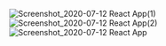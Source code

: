 ![Screenshot_2020-07-12 React App(1)](https://user-images.githubusercontent.com/65497909/88605332-f636c600-d04f-11ea-851e-39b12b1eefff.png)
![Screenshot_2020-07-12 React App(2)](https://user-images.githubusercontent.com/65497909/88605335-fafb7a00-d04f-11ea-9280-ac48c351ae4d.png)
![Screenshot_2020-07-12 React App](https://user-images.githubusercontent.com/65497909/88605342-fe8f0100-d04f-11ea-93b7-bce0e4ca1d41.png)
